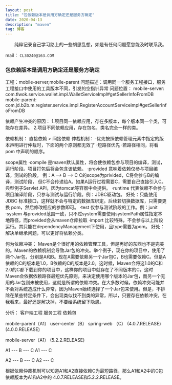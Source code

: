 ```yaml
---
layout: post
title: "包依赖版本是调用方确定还是服务方确定"
date: 2020-04-13 
description: "maven"
tag: 博客 
---   
```


　　纯粹记录自己学习路上的一些胡思乱想，如是有任何问题愿您能及时联系我。

mail： `CL30240@163.COM`



### 包依赖版本是调用方确定还是服务方确定
工程：mobile-server,mobile-parent
问题描述：调用同一个服务工程接口，服务工程接口中使用的工具版本不同，引发的空指针异常
问题位置：
mobile-server:
  com.tlwok.service.wallet.impl.WalletServiceImpl#getSellerInfoFromDB
mobile-parent:
  com.jd.b2b.m.register.service.impl.RegisterAccountServiceimpl#getSellerInfoFromDB

依赖产生冲突的原因：
1.项目同一依赖应用，存在多版本，每个版本同一个类，可能存在差异。
2.项目不同依赖应用，存在包名，类名完全一样的类。

依赖机制：
  直接依赖 > 间接依赖
仲裁机制：
  ·优先按照依赖管理元素中指定的版本声明进行仲裁时，下面的两个原则都无效了
  ·短路径优先
  ·若路径相同，将看 pom 中声明的顺序。

scope属性
  ·compile 
    是maven默认属性，将会使依赖包参与项目的编译，测试，运行阶段。项目打包后将会包含该依赖。
  ·provided
    意味着依赖仅参与项目编译，测试的阶段。 例：A --> B --> C C的scope为privided，C将会参与B的编译，测试阶段，
    但C不会传递给A。如果A运行过程需要C，需要自己直接引入C。典型例子Servlet API，因为tomcat等容器中会提供。
  ·runtime
    代表依赖不会参与项目编译阶段，只参与测试与运行阶段。例：JDBC驱动包。
    好处：只能使用 JDBC 标准接口，这样就不会与特定的数据库绑定。后续若切换数据库，只需要更换 pom，然后修改相应的参数即可。
  ·test
    仅参与测试阶段的工作。例：junit
  ·system
    与provided范围一致，只不过system需要使用systemPath属性指定本地路径，而provided会从maven仓库拉取
  ·import
    比较特殊，不会参与以上阶段运行。其只能在dependencyManagement下使用，且type需要为pom。
    好处：解决单继承问题，可以更好将依赖分类。

何为依赖冲突：
Maven是个很好用的依赖管理工具，但是再好的东西也不是完美的。Maven的依赖机制会导致Jar包的冲突。举个例子，现在你的项目中，使用了两个Jar包，分别是A和B。现在A需要依赖另一个Jar包C，B也需要依赖C。但是A依赖的C的版本是1.0，B依赖的C的版本是2.0。这时候，Maven会将这1.0的C和2.0的C都下载到你的项目中，这样你的项目中就存在了不同版本的C，这时Maven会依据依赖路径最短优先原则，来决定使用哪个版本的Jar包，而另一个无用的Jar包则未被使用，这就是所谓的依赖冲突。在大多数时候，依赖冲突可能并不会对系统造成什么异常，因为Maven始终选择了一个Jar包来使用。但是，不排除在某些特定条件下，会出现类似找不到类的异常，所以，只要存在依赖冲突，在我看来，最好还是解决掉，不要给系统留下隐患。

分析：
客户端工程                服务工程            依赖包

mobile-parent（A1）     user-center（B）    spring-web （C）
(4.0.7.RELEASE)       (4.0.0.RELEASE) 

mobile-server（A1）
(5.2.2.RELEASE)

A1 --- B --- C
A1 --- C

A2 --- B --- C
A2 --- C

根据依赖仲裁机制可以知道A1和A2直接依赖C为最短路径，那么A1和A2中的C包依赖版本为A1和A2中的
4.0.7.RELEASE和5.2.2.RELEASE。